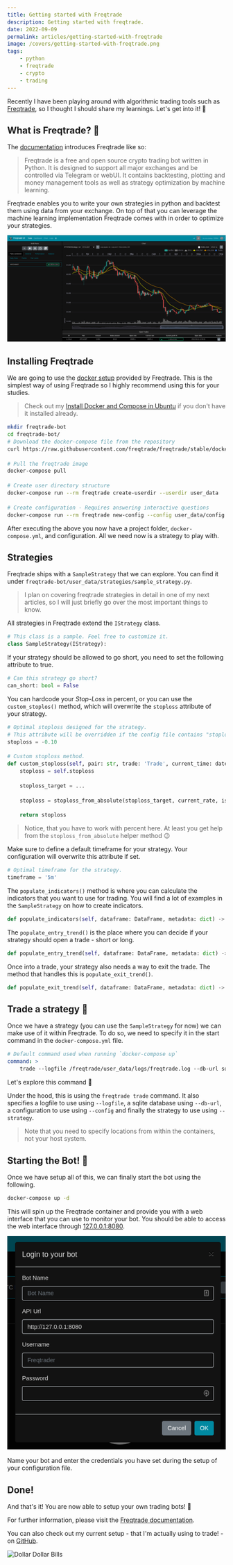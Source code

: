 ```yaml
---
title: Getting started with Freqtrade
description: Getting started with freqtrade.
date: 2022-09-09
permalink: articles/getting-started-with-freqtrade
image: /covers/getting-started-with-freqtrade.png
tags: 
    - python
    - freqtrade
    - crypto
    - trading
---
```


Recently I have been playing around with algorithmic trading tools such as [Freqtrade](https://freqtrade.io), so I thought I should share my learnings. Let's get into it! 🤩

<!-- more -->

<EmbedVideo video="https://youtube.com/embed/PrPGKHCx5qY" />

## What is Freqtrade? 🤔

The [documentation](https://www.freqtrade.io/en/stable/) introduces Freqtrade like so:

> Freqtrade is a free and open source crypto trading bot written in Python. It is designed to support all major exchanges and be controlled via Telegram or webUI. It contains backtesting, plotting and money management tools as well as strategy optimization by machine learning.

Freqtrade enables you to write your own strategies in python and backtest them using data from your exchange. On top of that you can leverage the machine learning implementation Freqtrade comes with in order to optimize your strategies.

![Freqtrade UI](./freqtrade-ui.png)

## Installing Freqtrade

We are going to use the [docker setup](https://www.freqtrade.io/en/stable/docker_quickstart/) provided by Freqtrade. This is the simplest way of using Freqtrade so I highly recommend using this for your studies.

> Check out my [Install Docker and Compose in Ubuntu](../../2021/2021-02-26/README.md) if you don't have it installed already.

```bash
mkdir freqtrade-bot
cd freqtrade-bot/
# Download the docker-compose file from the repository
curl https://raw.githubusercontent.com/freqtrade/freqtrade/stable/docker-compose.yml -o docker-compose.yml

# Pull the freqtrade image
docker-compose pull

# Create user directory structure
docker-compose run --rm freqtrade create-userdir --userdir user_data

# Create configuration - Requires answering interactive questions
docker-compose run --rm freqtrade new-config --config user_data/config.json
```

After executing the above you now have a project folder, `docker-compose.yml`, and configuration. All we need now is a strategy to play with.

## Strategies

Freqtrade ships with a `SampleStrategy` that we can explore. You can find it under `freqtrade-bot/user_data/strategies/sample_strategy.py`.

> I plan on covering freqtrade strategies in detail in one of my next articles, so I will just briefly go over the most important things to know.

All strategies in Freqtrade extend the `IStrategy` class.

```python
# This class is a sample. Feel free to customize it.
class SampleStrategy(IStrategy):
```

If your strategy should be allowed to go short, you need to set the following attribute to true.

```python
# Can this strategy go short?
can_short: bool = False
```

You can hardcode your *Stop-Loss* in percent, or you can use the `custom_stoplos()` method, which will overwrite the `stoploss` attribute of your strategy.

```python
# Optimal stoploss designed for the strategy.
# This attribute will be overridden if the config file contains "stoploss".
stoploss = -0.10

# Custom stoploss method.
def custom_stoploss(self, pair: str, trade: 'Trade', current_time: datetime, current_rate: float, current_profit: float, **kwargs) -> float:
    stoploss = self.stoploss

    stoploss_target = ...

    stoploss = stoploss_from_absolute(stoploss_target, current_rate, is_short=trade.is_short)

    return stoploss
```

> Notice, that you have to work with percent here. At least you get help from the `stoploss_from_absolute` helper method 😉

Make sure to define a default timeframe for your strategy. Your configuration will overwrite this attribute if set.

```python
# Optimal timeframe for the strategy.
timeframe = '5m'
```

The `populate_indicators()` method is where you can calculate the indicators that you want to use for trading. You will find a lot of examples in the `SampleStrategy` on how to create indicators.

```python
def populate_indicators(self, dataframe: DataFrame, metadata: dict) -> DataFrame:
```

The `populate_entry_trend()` is the place where you can decide if your strategy should open a trade - short or long.

```python
def populate_entry_trend(self, dataframe: DataFrame, metadata: dict) -> DataFrame:
```

Once into a trade, your strategy also needs a way to exit the trade. The method that handles this is `populate_exit_trend()`.

```python
def populate_exit_trend(self, dataframe: DataFrame, metadata: dict) -> DataFrame:
```

## Trade a strategy 🤑

Once we have a strategy (you can use the `SampleStrategy` for now) we can make use of it within Freqtrade. To do so, we need to specify it in the start command in the `docker-compose.yml` file.

```yml
# Default command used when running `docker-compose up`
command: >
    trade --logfile /freqtrade/user_data/logs/freqtrade.log --db-url sqlite:////freqtrade/user_data/freqtrade.sqlite --config /freqtrade/user_data/freqtrade.json --strategy SampleStrategy
```

Let's explore this command 🧐

Under the hood, this is using the `freqtrade trade` command. It also specifies a logfile to use using `--logfile`, a sqlite database using `--db-url`, a configuration to use using `--config` and finally the strategy to use using `--strategy`.

> Note that you need to specify locations from within the containers, not your host system.

## Starting the Bot! 🚀

Once we have setup all of this, we can finally start the bot using the following.

```bash
docker-compose up -d
```

This will spin up the Freqtrade container and provide you with a web interface that you can use to monitor your bot. You should be able to access the web interface through [127.0.0.1:8080](http://127.0.0.1:8080).

![Freqtrade UI Login](./freqtrade-ui--login.png)

Name your bot and enter the credentials you have set during the setup of your configuration file.

## Done!

And that's it! You are now able to setup your own trading bots! 💪

For further information, please visit the [Freqtrade documentation](https://www.freqtrade.io).

You can also check out my current setup - that I'm actually using to trade! - on [GitHub](https://github.com/tjventurini/freqtrade).

![Dollar Dollar Bills](https://c.tenor.com/6Hixx4SFAeQAAAAd/backing-you-get-yours.gif)